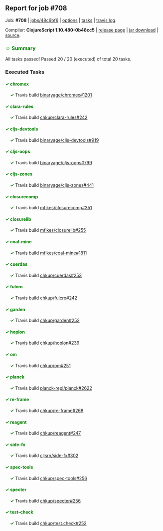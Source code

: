 ## Report for job #708

Job: **#708** | [jobs/48c6bf6](https://github.com/cljs-oss/canary/commit/48c6bf671caa7f6442dbb30e3bec7f1a3ceb760d) | [options](options.edn) | [tasks](tasks.edn) | [travis log](https://travis-ci.org/cljs-oss/canary/builds/462490907).

Compiler: **ClojureScript 1.10.480-0b48cc5** | [release page](https://github.com/cljs-oss/canary/releases/tag/r1.10.480-0b48cc5) | [jar download](https://github.com/cljs-oss/canary/releases/download/r1.10.480-0b48cc5/clojurescript-1.10.480-0b48cc5.jar) | [source](https://github.com/mfikes/clojurescript/commit/0b48cc57e356cd3bd067377cf23c74c12cdbd94a).

### <b style='color:green'>☺ Summary</b>

All tasks passed! Passed 20 / 20 (executed) of total 20 tasks.

### Executed Tasks

#### <b style='color:green'>&#x2713; chromex</b>
&nbsp;&nbsp;&nbsp;&nbsp;<b style='color:green'>&#x2713;</b> Travis build [binaryage/chromex#1201](https://travis-ci.org/binaryage/chromex/builds/462492113)<br>

#### <b style='color:green'>&#x2713; clara-rules</b>
&nbsp;&nbsp;&nbsp;&nbsp;<b style='color:green'>&#x2713;</b> Travis build [chkup/clara-rules#242](https://travis-ci.org/chkup/clara-rules/builds/462492115)<br>

#### <b style='color:green'>&#x2713; cljs-devtools</b>
&nbsp;&nbsp;&nbsp;&nbsp;<b style='color:green'>&#x2713;</b> Travis build [binaryage/cljs-devtools#919](https://travis-ci.org/binaryage/cljs-devtools/builds/462492131)<br>

#### <b style='color:green'>&#x2713; cljs-oops</b>
&nbsp;&nbsp;&nbsp;&nbsp;<b style='color:green'>&#x2713;</b> Travis build [binaryage/cljs-oops#799](https://travis-ci.org/binaryage/cljs-oops/builds/462492141)<br>

#### <b style='color:green'>&#x2713; cljs-zones</b>
&nbsp;&nbsp;&nbsp;&nbsp;<b style='color:green'>&#x2713;</b> Travis build [binaryage/cljs-zones#441](https://travis-ci.org/binaryage/cljs-zones/builds/462492154)<br>

#### <b style='color:green'>&#x2713; closurecomp</b>
&nbsp;&nbsp;&nbsp;&nbsp;<b style='color:green'>&#x2713;</b> Travis build [mfikes/closurecomp#351](https://travis-ci.org/mfikes/closurecomp/builds/462492158)<br>

#### <b style='color:green'>&#x2713; closurelib</b>
&nbsp;&nbsp;&nbsp;&nbsp;<b style='color:green'>&#x2713;</b> Travis build [mfikes/closurelib#255](https://travis-ci.org/mfikes/closurelib/builds/462492162)<br>

#### <b style='color:green'>&#x2713; coal-mine</b>
&nbsp;&nbsp;&nbsp;&nbsp;<b style='color:green'>&#x2713;</b> Travis build [mfikes/coal-mine#1811](https://travis-ci.org/mfikes/coal-mine/builds/462493013)<br>

#### <b style='color:green'>&#x2713; cuerdas</b>
&nbsp;&nbsp;&nbsp;&nbsp;<b style='color:green'>&#x2713;</b> Travis build [chkup/cuerdas#253](https://travis-ci.org/chkup/cuerdas/builds/462492164)<br>

#### <b style='color:green'>&#x2713; fulcro</b>
&nbsp;&nbsp;&nbsp;&nbsp;<b style='color:green'>&#x2713;</b> Travis build [chkup/fulcro#242](https://travis-ci.org/chkup/fulcro/builds/462492168)<br>

#### <b style='color:green'>&#x2713; garden</b>
&nbsp;&nbsp;&nbsp;&nbsp;<b style='color:green'>&#x2713;</b> Travis build [chkup/garden#252](https://travis-ci.org/chkup/garden/builds/462492184)<br>

#### <b style='color:green'>&#x2713; hoplon</b>
&nbsp;&nbsp;&nbsp;&nbsp;<b style='color:green'>&#x2713;</b> Travis build [chkup/hoplon#239](https://travis-ci.org/chkup/hoplon/builds/462492186)<br>

#### <b style='color:green'>&#x2713; om</b>
&nbsp;&nbsp;&nbsp;&nbsp;<b style='color:green'>&#x2713;</b> Travis build [chkup/om#251](https://travis-ci.org/chkup/om/builds/462492195)<br>

#### <b style='color:green'>&#x2713; planck</b>
&nbsp;&nbsp;&nbsp;&nbsp;<b style='color:green'>&#x2713;</b> Travis build [planck-repl/planck#2622](https://travis-ci.org/planck-repl/planck/builds/462492230)<br>

#### <b style='color:green'>&#x2713; re-frame</b>
&nbsp;&nbsp;&nbsp;&nbsp;<b style='color:green'>&#x2713;</b> Travis build [chkup/re-frame#268](https://travis-ci.org/chkup/re-frame/builds/462492214)<br>

#### <b style='color:green'>&#x2713; reagent</b>
&nbsp;&nbsp;&nbsp;&nbsp;<b style='color:green'>&#x2713;</b> Travis build [chkup/reagent#247](https://travis-ci.org/chkup/reagent/builds/462492270)<br>

#### <b style='color:green'>&#x2713; side-fx</b>
&nbsp;&nbsp;&nbsp;&nbsp;<b style='color:green'>&#x2713;</b> Travis build [cljsrn/side-fx#302](https://travis-ci.org/cljsrn/side-fx/builds/462492250)<br>

#### <b style='color:green'>&#x2713; spec-tools</b>
&nbsp;&nbsp;&nbsp;&nbsp;<b style='color:green'>&#x2713;</b> Travis build [chkup/spec-tools#256](https://travis-ci.org/chkup/spec-tools/builds/462492252)<br>

#### <b style='color:green'>&#x2713; specter</b>
&nbsp;&nbsp;&nbsp;&nbsp;<b style='color:green'>&#x2713;</b> Travis build [chkup/specter#256](https://travis-ci.org/chkup/specter/builds/462492239)<br>

#### <b style='color:green'>&#x2713; test-check</b>
&nbsp;&nbsp;&nbsp;&nbsp;<b style='color:green'>&#x2713;</b> Travis build [chkup/test.check#252](https://travis-ci.org/chkup/test.check/builds/462492272)<br>